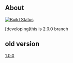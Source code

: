 About
---------------

[![Build Status](https://secure.travis-ci.org/lichunqiang/php-wechat.png)](http://travis-ci.org/lichunqiang/php-wechat)

[developing]this is 2.0.0 branch

old version
-----------------

[1.0.0](https://github.com/lichunqiang/php-wechat/tree/1.0.0)